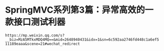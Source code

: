 # SpringMVC系列第3篇：异常高效的一款接口测试利器

`https://mp.weixin.qq.com/s?__biz=MzA5MTkxMDQ4MQ==&mid=2648940431&idx=1&sn=6c592aa2746fd448c1a6ef511189eaaa&scene=21#wechat_redirect`